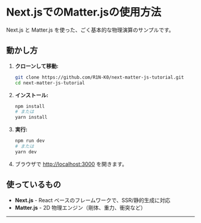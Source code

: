 # Next.jsでのMatter.jsの使用方法

Next.js と Matter.js を使った、ごく基本的な物理演算のサンプルです。

## 動かし方

1. **クローンして移動:**
    ```bash
    git clone https://github.com/R1N-K0/next-matter-js-tutorial.git
    cd next-matter-js-tutorial
    ```

2. **インストール:**
    ```bash
    npm install
    # または
    yarn install
    ```

3. **実行:**
    ```bash
    npm run dev
    # または
    yarn dev
    ```

4. ブラウザで [http://localhost:3000](http://localhost:3000) を開きます。

## 使っているもの

- **Next.js** - React ベースのフレームワークで、SSR/静的生成に対応
- **Matter.js** - 2D 物理エンジン（剛体、重力、衝突など）

---

